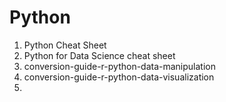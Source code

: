 # Python
1. Python Cheat Sheet
2. Python for Data Science cheat sheet
3. conversion-guide-r-python-data-manipulation
4. conversion-guide-r-python-data-visualization
5. 
